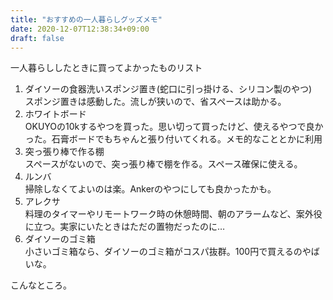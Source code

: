 ```yaml
---
title: "おすすめの一人暮らしグッズメモ"
date: 2020-12-07T12:38:34+09:00
draft: false
---
```


一人暮らししたときに買ってよかったものリスト

1. ダイソーの食器洗いスポンジ置き(蛇口に引っ掛ける、シリコン製のやつ)  
スポンジ置きは感動した。流しが狭いので、省スペースは助かる。
1. ホワイトボード  
OKUYOの10kするやつを買った。思い切って買ったけど、使えるやつで良かった。石膏ボードでもちゃんと張り付いてくれる。メモ的なこととかに利用
1. 突っ張り棒で作る棚  
スペースがないので、突っ張り棒で棚を作る。スペース確保に使える。
1. ルンバ  
掃除しなくてよいのは楽。Ankerのやつにしても良かったかも。
1. アレクサ  
料理のタイマーやリモートワーク時の休憩時間、朝のアラームなど、案外役に立つ。実家にいたときはただの置物だったのに…
1. ダイソーのゴミ箱  
小さいゴミ箱なら、ダイソーのゴミ箱がコスパ抜群。100円で買えるのやばいな。

こんなところ。

